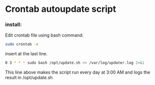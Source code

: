 # Crontab autoupdate script 
### install:
Edit crontab file using bash command:

```bash
sudo crontab -e
```

insert at the last line.

```bash
0 3 * * * sudo bash /opt/update.sh >> /var/log/updater.log 2>&1
```

This line above makes the script run every day at 3:00 AM and logs the result in /opt/update.sh

